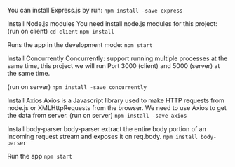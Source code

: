 You can install Express.js by run:
`npm install –save express`

Install Node.js modules
You need install node.js modules for this project:
(run on client)
`cd client`
`npm install`

Runs the app in the development mode:
`npm start`

Install Concurrently
Concurrently: support running multiple processes at the same time, this project we will run Port 3000 (client) and 5000 (server) at the same time.

(run on server)
`npm install -save concurrently`

Install Axios
Axios is a Javascript library used to make HTTP requests from node.js or XMLHttpRequests from the browser. We need to use Axios to get the data from server.
(run on server)
`npm install -save axios`


Install body-parser
body-parser extract the entire body portion of an incoming request stream and exposes it on req.body.
`npm install body-parser`

Run the app
`npm start`
